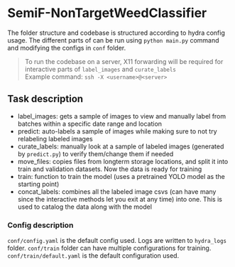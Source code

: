 # SemiF-NonTargetWeedClassifier
The folder structure and codebase is structured according to hydra config usage.
The different parts of can be run using `python main.py` command and modifying the configs in `conf` folder.

> To run the codebase on a server, X11 forwarding will be required for interactive parts of `label_images` and `curate_labels` <br> Example command: `ssh -X <username>@<server>`

## Task description

* label_images: gets a sample of images to view and manually label from batches within a specific date range and location
* predict: auto-labels a sample of images while making sure to not try relabeling labeled images
* curate_labels: manually look at a sample of labeled images (generated by `predict.py`) to verify them/change them if needed
* move_files: copies files from longterm storage locations, and split it into train and validation datasets. Now the data is ready for training
* train: function to train the model (uses a pretrained YOLO model as the starting point)
* concat_labels: combines all the labeled image csvs (can have many since the interactive methods let you exit at any time) into one. This is used to catalog the data along with the model

### Config description
`conf/config.yaml` is the default config used. Logs are written to `hydra_logs` folder. 
`conf/train` folder can have multiple configurations for training. `conf/train/default.yaml` is the default configuration used.